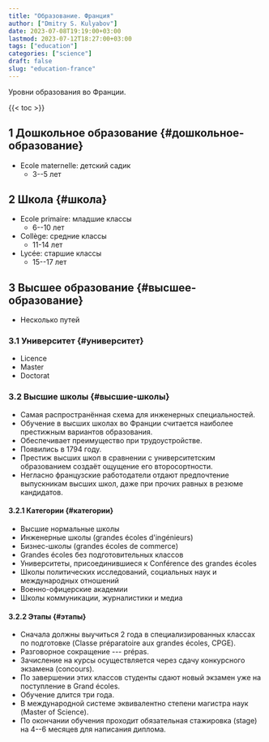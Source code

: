 ```yaml
---
title: "Образование. Франция"
author: ["Dmitry S. Kulyabov"]
date: 2023-07-08T19:19:00+03:00
lastmod: 2023-07-12T18:27:00+03:00
tags: ["education"]
categories: ["science"]
draft: false
slug: "education-france"
---
```


Уровни образования во Франции.

<!--more-->

{{< toc >}}


## <span class="section-num">1</span> Дошкольное образование {#дошкольное-образование}

-   Ecole maternelle: детский садик
    -   3--5 лет


## <span class="section-num">2</span> Школа {#школа}

-   Ecole primaire: младшие классы
    -   6--10 лет
-   Collège: средние классы
    -   11-14 лет
-   Lycée: старшие классы
    -   15--17 лет


## <span class="section-num">3</span> Высшее образование {#высшее-образование}

-   Несколько путей


### <span class="section-num">3.1</span> Университет {#университет}

-   Licence
-   Master
-   Doctorat


### <span class="section-num">3.2</span> Высшие школы {#высшие-школы}

-   Самая распространённая схема для инженерных специальностей.
-   Обучение в высших школах во Франции считается наиболее престижным вариантов образования.
-   Обеспечивает преимущество при трудоустройстве.
-   Появились в 1794 году.
-   Престиж высших школ в сравнении с университетским образованием создаёт ощущение его второсортности.
-   Негласно французские работодатели отдают предпочтение выпускникам высших школ, даже при прочих равных в резюме кандидатов.


#### <span class="section-num">3.2.1</span> Категории {#категории}

-   Высшие нормальные школы
-   Инженерные школы (grandes écoles d'ingénieurs)
-   Бизнес-школы (grandes écoles de commerce)
-   Grandes écoles без подготовительных классов
-   Университеты, присоединившиеся к Conférence des grandes écoles
-   Школы политических исследований, социальных наук и международных отношений
-   Военно-офицерские академии
-   Школы коммуникации, журналистики и медиа


#### <span class="section-num">3.2.2</span> Этапы {#этапы}

-   Сначала должны выучиться 2 года в специализированных классах по подготовке (Classe préparatoire aux grandes écoles, CPGE).
-   Разговорное сокращение --- prépas.
-   Зачисление на курсы осуществляется через сдачу конкурсного экзамена (concours).
-   По завершении этих классов студенты сдают новый экзамен уже на поступление в Grand écoles.
-   Обучение длится три года.
-   В международной системе эквивалентно степени магистра наук (Master of Science).
-   По окончании обучения проходит обязательная стажировка (stage) на 4--6 месяцев для написания диплома.
